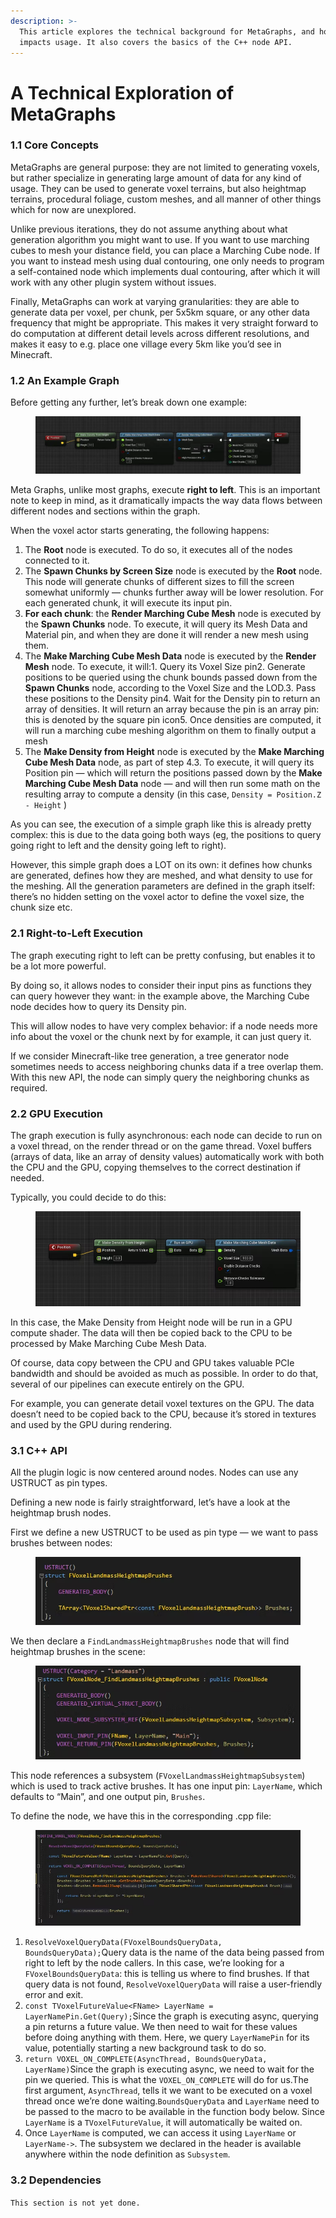 ```yaml
---
description: >-
  This article explores the technical background for MetaGraphs, and how this
  impacts usage. It also covers the basics of the C++ node API.
---
```


# A Technical Exploration of MetaGraphs

### 1.1 Core Concepts <a href="#block-eb917f190cef4fc783629eb78bf110ec" id="block-eb917f190cef4fc783629eb78bf110ec"></a>

MetaGraphs are general purpose: they are not limited to generating voxels, but rather specialize in generating large amount of data for any kind of usage. They can be used to generate voxel terrains, but also heightmap terrains, procedural foliage, custom meshes, and all manner of other things which for now are unexplored.

Unlike previous iterations, they do not assume anything about what generation algorithm you might want to use. If you want to use marching cubes to mesh your distance field, you can place a Marching Cube node. If you want to instead mesh using dual contouring, one only needs to program a self-contained node which implements dual contouring, after which it will work with any other plugin system without issues.

Finally, MetaGraphs can work at varying granularities: they are able to generate data per voxel, per chunk, per 5x5km square, or any other data frequency that might be appropriate. This makes it very straight forward to do computation at different detail levels across different resolutions, and makes it easy to e.g. place one village every 5km like you’d see in Minecraft.

### 1.2 An Example Graph <a href="#block-1c155de50f544a768ad6f125b55dbdc5" id="block-1c155de50f544a768ad6f125b55dbdc5"></a>

Before getting any further, let’s break down one example:

<figure><img src="../../.gitbook/assets/image (6).png" alt=""><figcaption></figcaption></figure>

Meta Graphs, unlike most graphs, execute **right to left**. This is an important note to keep in mind, as it dramatically impacts the way data flows between different nodes and sections within the graph.

When the voxel actor starts generating, the following happens:

1. The **Root** node is executed. To do so, it executes all of the nodes connected to it.
2. The **Spawn Chunks by Screen Size** node is executed by the **Root** node. This node will generate chunks of different sizes to fill the screen somewhat uniformly — chunks further away will be lower resolution. For each generated chunk, it will execute its input pin.
3. **For each chunk**: the **Render Marching Cube Mesh** node is executed by the **Spawn Chunks** node. To execute, it will query its Mesh Data and Material pin, and when they are done it will render a new mesh using them.
4. The **Make Marching Cube Mesh Data** node is executed by the **Render Mesh** node. To execute, it will:1. Query its Voxel Size pin2. Generate positions to be queried using the chunk bounds passed down from the **Spawn Chunks** node, according to the Voxel Size and the LOD.3. Pass these positions to the Density pin4. Wait for the Density pin to return an array of densities. It will return an array because the pin is an array pin: this is denoted by the square pin icon5. Once densities are computed, it will run a marching cube meshing algorithm on them to finally output a mesh
5. The **Make Density from Height** node is executed by the **Make Marching Cube Mesh Data** node, as part of step 4.3. To execute, it will query its Position pin — which will return the positions passed down by the **Make Marching Cube Mesh Data** node — and will then run some math on the resulting array to compute a density (in this case, `Density = Position.Z - Height` )

As you can see, the execution of a simple graph like this is already pretty complex: this is due to the data going both ways (eg, the positions to query going right to left and the density going left to right).

However, this simple graph does a LOT on its own: it defines how chunks are generated, defines how they are meshed, and what density to use for the meshing. All the generation parameters are defined in the graph itself: there’s no hidden setting on the voxel actor to define the voxel size, the chunk size etc.

### 2.1 Right-to-Left Execution <a href="#block-67b14488379f4ebe8187fd2602016dcb" id="block-67b14488379f4ebe8187fd2602016dcb"></a>

The graph executing right to left can be pretty confusing, but enables it to be a lot more powerful.

By doing so, it allows nodes to consider their input pins as functions they can query however they want: in the example above, the Marching Cube node decides how to query its Density pin.

This will allow nodes to have very complex behavior: if a node needs more info about the voxel or the chunk next by for example, it can just query it.

If we consider Minecraft-like tree generation, a tree generator node sometimes needs to access neighboring chunks data if a tree overlap them. With this new API, the node can simply query the neighboring chunks as required.

### 2.2 GPU Execution <a href="#block-df08673e6488498cabf0ed603eeef9d4" id="block-df08673e6488498cabf0ed603eeef9d4"></a>

The graph execution is fully asynchronous: each node can decide to run on a voxel thread, on the render thread or on the game thread. Voxel buffers (arrays of data, like an array of density values) automatically work with both the CPU and the GPU, copying themselves to the correct destination if needed.

Typically, you could decide to do this:

<figure><img src="../../.gitbook/assets/image (2) (2).png" alt=""><figcaption></figcaption></figure>

In this case, the Make Density from Height node will be run in a GPU compute shader. The data will then be copied back to the CPU to be processed by Make Marching Cube Mesh Data.

Of course, data copy between the CPU and GPU takes valuable PCIe bandwidth and should be avoided as much as possible. In order to do that, several of our pipelines can execute entirely on the GPU.

For example, you can generate detail voxel textures on the GPU. The data doesn’t need to be copied back to the CPU, because it’s stored in textures and used by the GPU during rendering.

### 3.1 C++ API <a href="#block-e153c937da1a48819d44b43c64863846" id="block-e153c937da1a48819d44b43c64863846"></a>

All the plugin logic is now centered around nodes. Nodes can use any USTRUCT as pin types.

Defining a new node is fairly straightforward, let’s have a look at the heightmap brush nodes.

First we define a new USTRUCT to be used as pin type — we want to pass brushes between nodes:

<figure><img src="../../.gitbook/assets/image (6) (1).png" alt=""><figcaption></figcaption></figure>

We then declare a `FindLandmassHeightmapBrushes`  node that will find heightmap brushes in the scene:

<figure><img src="../../.gitbook/assets/image.png" alt=""><figcaption></figcaption></figure>

This node references a subsystem (`FVoxelLandmassHeightmapSubsystem`) which is used to track active brushes. It has one input pin: `LayerName`, which defaults to “Main”, and one output pin, `Brushes`.

To define the node, we have this in the corresponding .cpp file:

<figure><img src="../../.gitbook/assets/image (10).png" alt=""><figcaption></figcaption></figure>

1. `ResolveVoxelQueryData(FVoxelBoundsQueryData, BoundsQueryData);`Query data is the name of the data being passed from right to left by the node callers. In this case, we’re looking for a `FVoxelBoundsQueryData`: this is telling us where to find brushes. If that query data is not found, `ResolveVoxelQueryData` will raise a user-friendly error and exit.
2. `const TVoxelFutureValue<FName> LayerName = LayerNamePin.Get(Query);`Since the graph is executing async, querying a pin returns a future value. We then need to wait for these values before doing anything with them. Here, we query `LayerNamePin` for its value, potentially starting a new background task to do so.
3. `return VOXEL_ON_COMPLETE(AsyncThread, BoundsQueryData, LayerName)`Since the graph is executing async, we need to wait for the pin we queried. This is what the `VOXEL_ON_COMPLETE` will do for us.The first argument, `AsyncThread`, tells it we want to be executed on a voxel thread once we’re done waiting.`BoundsQueryData` and `LayerName` need to be passed to the macro to be available in the function body below. Since `LayerName` is a `TVoxelFutureValue`, it will automatically be waited on.
4. Once `LayerName` is computed, we can access it using `LayerName` or `LayerName->`. The subsystem we declared in the header is available anywhere within the node definition as `Subsystem`.

### 3.2 Dependencies <a href="#block-30cedcb6e3794fa2a557163f5b4fe0e1" id="block-30cedcb6e3794fa2a557163f5b4fe0e1"></a>

`This section is not yet done.`
